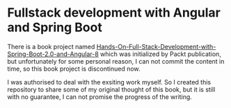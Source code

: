 # Fullstack development with Angular and Spring Boot

There is a book project named [Hands-On-Full-Stack-Development-with-Spring-Boot-2.0-and-Angular-8](https://github.com/hantsy/Hands-On-Full-Stack-Development-with-Spring-Boot-2.0-and-Angular-8) which was initialized by Packt publication, but unfortunately for some personal reason, I can not commit the content in time, so this book project is discontinued now. 

I was authorised to deal with the exsiting work myself. So I created this repository to share some of my original thought of this book, but it is still with no guarantee, I can not promise the progress of the writing.
